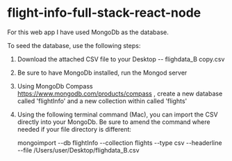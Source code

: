# flight-info-full-stack-react-node

For this web app I have used MongoDb as the database.  

To seed the database, use the following steps:

  1)  Download the attached CSV file to your Desktop  --   flighdata_B copy.csv
  
  
  2)  Be sure to have MongoDb installed, run the Mongod server
  
  
  3)  Using MongoDb Compass https://www.mongodb.com/products/compass , create a new database called 
      'flightInfo' and a new collection within called 'flights'
  
  
  4)  Using the following terminal command (Mac), you can import the CSV directly
      into your MongoDb.  Be sure to amend the command where needed if your file directory is different:
      
      mongoimport --db flightInfo --collection flights --type csv --headerline --file /Users/user/Desktop/flighdata_B.csv
